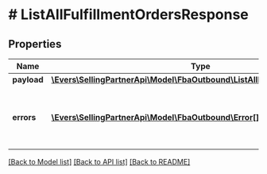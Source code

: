 # # ListAllFulfillmentOrdersResponse

## Properties

Name | Type | Description | Notes
------------ | ------------- | ------------- | -------------
**payload** | [**\Evers\SellingPartnerApi\Model\FbaOutbound\ListAllFulfillmentOrdersResult**](ListAllFulfillmentOrdersResult.md) |  | [optional]
**errors** | [**\Evers\SellingPartnerApi\Model\FbaOutbound\Error[]**](Error.md) | A list of error responses returned when a request is unsuccessful. | [optional]

[[Back to Model list]](../../README.md#models) [[Back to API list]](../../README.md#endpoints) [[Back to README]](../../README.md)
